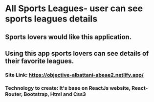 
# All Sports Leagues- user can see sports leagues details
## Sports lovers would like this application.
## Using this app sports lovers can see details of their favorite leagues.
### Site Link: https://objective-albattani-abeae2.netlify.app/
### Technology to create: It's base on ReactJs website, React-Router, Bootstrap, Html and Css3
